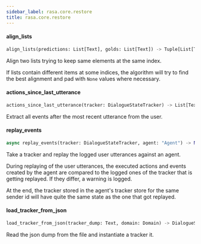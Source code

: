 ```yaml
---
sidebar_label: rasa.core.restore
title: rasa.core.restore
---
```

#### align\_lists

```python
align_lists(predictions: List[Text], golds: List[Text]) -> Tuple[List[Text], List[Text]]
```

Align two lists trying to keep same elements at the same index.

If lists contain different items at some indices, the algorithm will
try to find the best alignment and pad with `None`
values where necessary.

#### actions\_since\_last\_utterance

```python
actions_since_last_utterance(tracker: DialogueStateTracker) -> List[Text]
```

Extract all events after the most recent utterance from the user.

#### replay\_events

```python
async replay_events(tracker: DialogueStateTracker, agent: "Agent") -> None
```

Take a tracker and replay the logged user utterances against an agent.

During replaying of the user utterances, the executed actions and events
created by the agent are compared to the logged ones of the tracker that
is getting replayed. If they differ, a warning is logged.

At the end, the tracker stored in the agent&#x27;s tracker store for the
same sender id will have quite the same state as the one
that got replayed.

#### load\_tracker\_from\_json

```python
load_tracker_from_json(tracker_dump: Text, domain: Domain) -> DialogueStateTracker
```

Read the json dump from the file and instantiate a tracker it.

